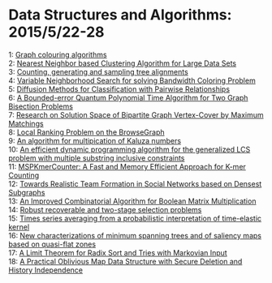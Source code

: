 # Data Structures and Algorithms: 2015/5/22-28  
1: [Graph colouring algorithms](https://doi.org/10.48550/arXiv.1505.05825)  
2: [Nearest Neighbor based Clustering Algorithm for Large Data Sets](https://doi.org/10.48550/arXiv.1505.05962)  
3: [Counting, generating and sampling tree alignments](https://doi.org/10.48550/arXiv.1505.05983)  
4: [Variable Neighborhood Search for solving Bandwidth Coloring Problem](https://doi.org/10.48550/arXiv.1505.06032)  
5: [Diffusion Methods for Classification with Pairwise Relationships](https://doi.org/10.48550/arXiv.1505.06072)  
6: [A Bounded-error Quantum Polynomial Time Algorithm for Two Graph  Bisection Problems](https://doi.org/10.48550/arXiv.1505.06284)  
7: [Research on Solution Space of Bipartite Graph Vertex-Cover by Maximum  Matchings](https://doi.org/10.48550/arXiv.1505.06955)  
8: [Local Ranking Problem on the BrowseGraph](https://doi.org/10.48550/arXiv.1505.06386)  
9: [An algorithm for multipication of Kaluza numbers](https://doi.org/10.48550/arXiv.1505.06425)  
10: [An efficient dynamic programming algorithm for the generalized LCS  problem with multiple substring inclusive constraints](https://doi.org/10.48550/arXiv.1505.06529)  
11: [MSPKmerCounter: A Fast and Memory Efficient Approach for K-mer Counting](https://doi.org/10.48550/arXiv.1505.06550)  
12: [Towards Realistic Team Formation in Social Networks based on Densest  Subgraphs](https://doi.org/10.48550/arXiv.1505.06661)  
13: [An Improved Combinatorial Algorithm for Boolean Matrix Multiplication](https://doi.org/10.48550/arXiv.1505.06811)  
14: [Robust recoverable and two-stage selection problems](https://doi.org/10.48550/arXiv.1505.06893)  
15: [Times series averaging from a probabilistic interpretation of  time-elastic kernel](https://doi.org/10.48550/arXiv.1505.06897)  
16: [New characterizations of minimum spanning trees and of saliency maps  based on quasi-flat zones](https://doi.org/10.48550/arXiv.1505.07203)  
17: [A Limit Theorem for Radix Sort and Tries with Markovian Input](https://doi.org/10.48550/arXiv.1505.07321)  
18: [A Practical Oblivious Map Data Structure with Secure Deletion and  History Independence](https://doi.org/10.48550/arXiv.1505.07391)  